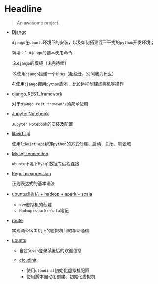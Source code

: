 # Headline

> An awesome project.

- [Django](https://github.com/wxmustard/wxmustard.github.io/blob/master/source/_posts/django.md)

  `django`在`ubuntu`环境下的安装，以及如何搭建互不干扰的`python`开发环境；

  新增：1. `django`的基本使用命令

  ​	    2.`django`的模板（未完待续）

  ​	    3.使用`django`搭建一个blog（超级丑，别问我为什么）

  ​	    4.使用`django`调用`python`脚本，比如远程创建虚拟机等操作

- [django_REST_framework](https://github.com/wxmustard/wxmustard.github.io/blob/master/source/_posts/django_REST_framework.md)

  对于`django rest framework`的简单使用

- [Jupyter Notebook](https://github.com/wxmustard/wxmustard.github.io/blob/master/source/_posts/Jupyter%20Notebook.md)

  `Jupyter Notebook`的安装及配置

- [libvirt api](https://github.com/wxmustard/wxmustard.github.io/blob/master/source/_posts/libvirt.md)

  使用`libvirt api`绑定`python`的方式创建、启动、关闭、销毁域

- [Mysql connection](https://github.com/wxmustard/wxmustard.github.io/blob/master/source/_posts/Mysql%20Remote%20Connection.md)

  `ubuntu`环境下`Mysql`数据库远程连接

- [Regular expression](https://github.com/wxmustard/wxmustard.github.io/blob/master/source/_posts/Regular%20expression.md)

  正则表达式的基本语法

- [ubuntu虚拟机 + hadoop + spark + scala](https://github.com/wxmustard/wxmustard.github.io/blob/master/source/_posts/hadoop%2Bspark%2Bscala.md)

  - `kvm`虚拟机的创建
  - `Hadoop`+`spark`+`scala`笔记

- [route](https://github.com/wxmustard/wxmustard.github.io/blob/master/source/_posts/route.md)

  实现两台宿主机上的虚拟机间的相互通信

- [ubuntu](https://github.com/wxmustard/wxmustard.github.io/blob/master/source/_posts/ubuntu%20tips.md)


  - 自定义`ssh`登录系统后的欢迎信息
  - [cloudinit](https://github.com/wxmustard/wxmustard.github.io/blob/master/source/_posts/cloudinit.md)


    - 使用`cloudinit`初始化虚拟机配置
    - 使用脚本自动化创建、初始化虚拟机

